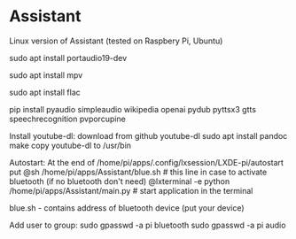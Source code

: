 # Assistant

Linux version of Assistant (tested on Raspbery Pi, Ubuntu)

sudo apt install portaudio19-dev

sudo apt install mpv

sudo apt install flac

pip install pyaudio simpleaudio wikipedia openai pydub pyttsx3 gtts speechrecognition pvporcupine

Install youtube-dl:
download from github youtube-dl
sudo apt install pandoc
make
copy youtube-dl to /usr/bin

Autostart:
At the end of /home/pi/apps/.config/lxsession/LXDE-pi/autostart
put
@sh /home/pi/apps/Assistant/blue.sh                       # this line in case to activate bluetooth (if no bluetooth don't need)
@lxterminal -e python /home/pi/apps/Assistant/main.py     # start application in the terminal


blue.sh - contains address of bluetooth device (put your device)

Add user to group:
sudo gpasswd -a pi bluetooth
sudo gpasswd -a pi audio



